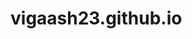 # vigaash23.github.io
<html>
    <head>
        <style>
            body{
                background-image: url("mod.png");
		background-repeat: no-repeat;
  background-size: 1800px 800px;
  
  
                height:100%;
                width:95%;
                overflow:hidden;
            }
            
            .mole{
                background-color:rgb(40,40,40);
                border-radius:100px 100px 0px 0px;
                height:100%;
                width:10%;
                position:absolute;
                top:100%;
                background-image: url('mole.png');
                background-size: 100%;
                background-repeat: no-repeat;
		background-image: url("facee.jpg");
            }
		.left_ear{
		background-color:rgb(40,40,40);
		border-radius:100px;
		position;absolute;
		left:0px;
		float:left;
		min-width: 30%;
		padding-top:30%;
		z-index:-1;
		}
		.right_ear{
		background-color:rgb(40,40,40);
		border-radius:100px;
		position;absolute;
		left:0px;
		float:right;
		min-width: 30%;
		padding-top:30%;
		left:70%;
		z-index:-1;
		}
            
            #mole1 {left:5%;}
            #mole2 {left:45%;}
            #mole3 {left:85%;}
            
            .score{font-family:Courier; font-size:25px; position:absolute;right:320px; }
            
        </style>
        <script src="https://ajax.googleapis.com/ajax/libs/jquery/3.3.1/jquery.min.js">
        </script>
        
        <script>
            jQuery(document).ready(function(){
                var score=0;
                
                function game_over(){
                    jQuery('.mole').animate({'top':'100%'},300);
                    jQuery('.score').html('GAME OVER');
                    jQuery('.score').append('<div class="try_again">TRY AGAIN</div>');
                }
                
                function start(){
                    score=0;
                    jQuery('.score').html('Score: ' + score);
                    jQuery('.mole').animate({'top':'0%'},5000,function(){
                        game_over();
                        jQuery('.try_again').click(function(){start();});
                });
                }
                
                jQuery('.mole').hover(function(){
                    
                    jQuery(this).css('background-image','background-image');
                    jQuery(this).stop().animate({'top':'100%'},300,function(){
                        
                        score++;
                        jQuery('.score').html('Score: ' + score);
                        jQuery(this).css('background-image','background-image');
                        jQuery(this).animate({'top':'0%'},5000);
                    }); 
                    
                });
            start();                    
       });
        </script>
    </head>
    <body>
        <div class="score">Score: 0</div>
        <div class="mole" id="mole1">
	<div class="left_ear"></div>
	<div class="right_ear"></div>
	</div>
        <div class="mole" id="mole2">
	<div class="left_ear"></div>
	<div class="right_ear"></div>
	</div>  
        <div class="mole" id="mole3">
	<div class="left_ear"></div>
	<div class="right_ear"></div>
	</div>
    </body>
</html>
